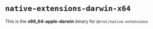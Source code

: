 # `native-extensions-darwin-x64`

This is the **x86_64-apple-darwin** binary for `@nrwl/native-extensions`
